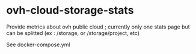 # ovh-cloud-storage-stats

Provide metrics about ovh public cloud ; currently only one stats page but can be splitted (ex : /storage, or /storage/project, etc)

See docker-compose.yml
